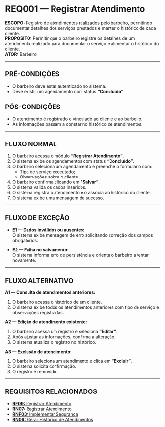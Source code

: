 # REQ001 — Registrar Atendimento

**ESCOPO:** Registro de atendimentos realizados pelo barbeiro, permitindo documentar detalhes dos serviços prestados e manter o histórico de cada cliente.  
**PROPÓSITO:** Permitir que o barbeiro registre os detalhes de um atendimento realizado para documentar o serviço e alimentar o histórico do cliente.  
**ATOR:** Barbeiro  

---

## PRÉ-CONDIÇÕES
- O barbeiro deve estar autenticado no sistema.  
- Deve existir um agendamento com status **“Concluído”**.  

## PÓS-CONDIÇÕES
- O atendimento é registrado e vinculado ao cliente e ao barbeiro.  
- As informações passam a constar no histórico de atendimentos.  

---

## FLUXO NORMAL
1. O barbeiro acessa o módulo **“Registrar Atendimento”**.  
2. O sistema exibe os agendamentos com status **“Concluído”**.  
3. O barbeiro seleciona um agendamento e preenche o formulário com:  
   - Tipo de serviço executado;  
   - Observações sobre o cliente.  
4. O barbeiro confirma clicando em **“Salvar”**.  
5. O sistema valida os dados inseridos.  
6. O sistema registra o atendimento e o associa ao histórico do cliente.  
7. O sistema exibe uma mensagem de sucesso.  

---

## FLUXO DE EXCEÇÃO
- **E1 — Dados inválidos ou ausentes:**  
  O sistema exibe mensagem de erro solicitando correção dos campos obrigatórios.  

- **E2 — Falha no salvamento:**  
  O sistema informa erro de persistência e orienta o barbeiro a tentar novamente.  

---

## FLUXO ALTERNATIVO
  **A1 — Consulta de atendimentos anteriores:**  
  1. O barbeiro acessa o histórico de um cliente.  
  2. O sistema exibe todos os atendimentos anteriores com tipo de serviço e observações registradas.  

  **A2 — Edição de atendimento existente:**  
  1. O barbeiro acessa um registro e seleciona **“Editar”**.  
  2. Após ajustar as informações, confirma a alteração.  
  3. O sistema atualiza o registro no histórico.  

  **A3 — Exclusão de atendimento:**  
  1. O barbeiro seleciona um atendimento e clica em **“Excluir”**.  
  2. O sistema solicita confirmação.  
  3. O registro é removido.

---

## REQUISITOS RELACIONADOS
- [**RF09:** Registrar Atendimento](https://github.com/jvsouza02/sistema-corporativo-tads6v/blob/main/documentacao/documento_de_requisitos.md#51-requisitos-funcionais) 
- [**RN07:** Registrar Atendimento](https://github.com/jvsouza02/sistema-corporativo-tads6v/blob/main/documentacao/documento_de_requisitos.md#51-requisitos-funcionais)
- [**RNF03:** Implementar Segurança](https://github.com/jvsouza02/sistema-corporativo-tads6v/blob/main/documentacao/documento_de_requisitos.md#52-requisitos-n%C3%A3o-funcionais)  
- [**RN09:** Gerar Histórico de Atendimentos](https://github.com/jvsouza02/sistema-corporativo-tads6v/blob/main/documentacao/documento_de_requisitos.md#53-regras-de-neg%C3%B3cio) 








